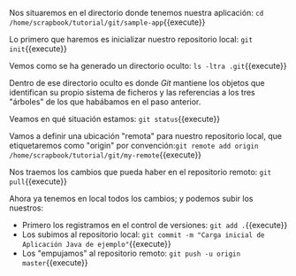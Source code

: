 Nos situaremos en el directorio donde tenemos nuestra aplicación: `cd /home/scrapbook/tutorial/git/sample-app`{{execute}}

Lo primero que haremos es inicializar nuestro repositorio local: `git init`{{execute}}

Vemos como se ha generado un directorio oculto: `ls -ltra .git`{{execute}}

Dentro de ese directorio oculto es donde _Git_ mantiene los objetos que identifican su propio sistema de ficheros y las referencias a los tres "árboles" de los que habábamos en el paso anterior.

Veamos en qué situación estamos: `git status`{{execute}}

Vamos a definir una ubicación "remota" para nuestro repositorio local, que etiquetaremos como "origin" por convención:`git remote add origin /home/scrapbook/tutorial/git/my-remote`{{execute}}

Nos traemos los cambios que pueda haber en el repositorio remoto: `git pull`{{execute}}

Ahora ya tenemos en local todos los cambios; y podemos subir los nuestros:

* Primero los registramos en el control de versiones: `git add .`{{execute}}
* Los subimos al repositorio local: `git commit -m "Carga inicial de Aplicación Java de ejemplo"`{{execute}}
* Los "empujamos" al repositorio remoto: `git push -u origin master`{{execute}}
